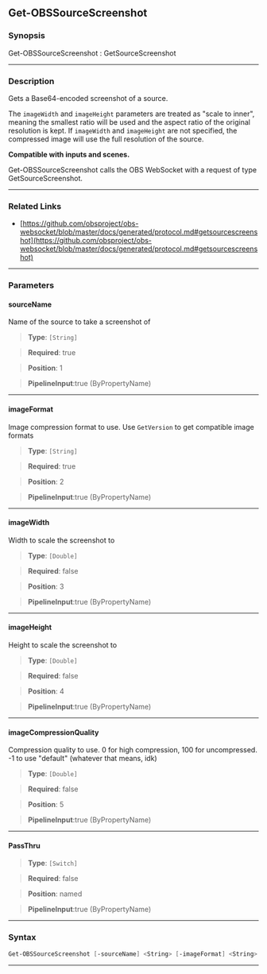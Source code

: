 Get-OBSSourceScreenshot
-----------------------
### Synopsis
Get-OBSSourceScreenshot : GetSourceScreenshot

---
### Description

Gets a Base64-encoded screenshot of a source.

The `imageWidth` and `imageHeight` parameters are treated as "scale to inner", meaning the smallest ratio will be used and the aspect ratio of the original resolution is kept.
If `imageWidth` and `imageHeight` are not specified, the compressed image will use the full resolution of the source.

**Compatible with inputs and scenes.**


Get-OBSSourceScreenshot calls the OBS WebSocket with a request of type GetSourceScreenshot.

---
### Related Links
* [https://github.com/obsproject/obs-websocket/blob/master/docs/generated/protocol.md#getsourcescreenshot](https://github.com/obsproject/obs-websocket/blob/master/docs/generated/protocol.md#getsourcescreenshot)



---
### Parameters
#### **sourceName**

Name of the source to take a screenshot of



> **Type**: ```[String]```

> **Required**: true

> **Position**: 1

> **PipelineInput**:true (ByPropertyName)



---
#### **imageFormat**

Image compression format to use. Use `GetVersion` to get compatible image formats



> **Type**: ```[String]```

> **Required**: true

> **Position**: 2

> **PipelineInput**:true (ByPropertyName)



---
#### **imageWidth**

Width to scale the screenshot to



> **Type**: ```[Double]```

> **Required**: false

> **Position**: 3

> **PipelineInput**:true (ByPropertyName)



---
#### **imageHeight**

Height to scale the screenshot to



> **Type**: ```[Double]```

> **Required**: false

> **Position**: 4

> **PipelineInput**:true (ByPropertyName)



---
#### **imageCompressionQuality**

Compression quality to use. 0 for high compression, 100 for uncompressed. -1 to use "default" (whatever that means, idk)



> **Type**: ```[Double]```

> **Required**: false

> **Position**: 5

> **PipelineInput**:true (ByPropertyName)



---
#### **PassThru**

> **Type**: ```[Switch]```

> **Required**: false

> **Position**: named

> **PipelineInput**:true (ByPropertyName)



---
### Syntax
```PowerShell
Get-OBSSourceScreenshot [-sourceName] <String> [-imageFormat] <String> [[-imageWidth] <Double>] [[-imageHeight] <Double>] [[-imageCompressionQuality] <Double>] [-PassThru] [<CommonParameters>]
```
---
